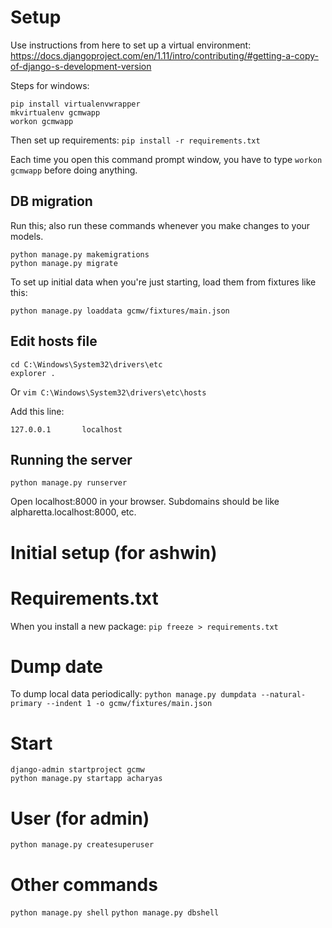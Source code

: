 # Setup
Use instructions from here to set up a virtual environment: https://docs.djangoproject.com/en/1.11/intro/contributing/#getting-a-copy-of-django-s-development-version

Steps for windows:

```
pip install virtualenvwrapper
mkvirtualenv gcmwapp
workon gcmwapp
```

Then set up requirements:
`pip install -r requirements.txt`

Each time you open this command prompt window, you have to type `workon gcmwapp` before doing anything.

## DB migration
Run this; also run these commands whenever you make changes to your models.
```
python manage.py makemigrations
python manage.py migrate
```

To set up initial data when you're just starting, load them from fixtures like this:
```
python manage.py loaddata gcmw/fixtures/main.json
```

## Edit hosts file
```
cd C:\Windows\System32\drivers\etc
explorer .
```
Or 
```vim C:\Windows\System32\drivers\etc\hosts```

Add this line:
```
127.0.0.1       localhost
```


## Running the server
`python manage.py runserver`

Open localhost:8000 in your browser.
Subdomains should be like alpharetta.localhost:8000, etc.

# Initial setup (for ashwin)
# Requirements.txt
When you install a new package:
`pip freeze > requirements.txt`

# Dump date
To dump local data periodically:
`python manage.py dumpdata --natural-primary --indent 1 -o gcmw/fixtures/main.json`

# Start
```
django-admin startproject gcmw
python manage.py startapp acharyas
```

# User (for admin)
```
python manage.py createsuperuser
```

# Other commands
`python manage.py shell`
`python manage.py dbshell`